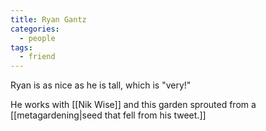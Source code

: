 ```yaml
---
title: Ryan Gantz
categories:
  - people
tags:
  - friend
---
```


Ryan is as nice as he is tall, which is "very!"

He works with [[Nik Wise]] and this garden sprouted from a [[metagardening|seed that fell from his tweet.]]
